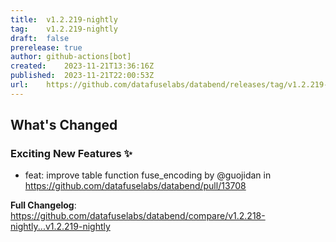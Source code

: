 ```yaml
---
title:	v1.2.219-nightly
tag:	v1.2.219-nightly
draft:	false
prerelease:	true
author:	github-actions[bot]
created:	2023-11-21T13:36:16Z
published:	2023-11-21T22:00:53Z
url:	https://github.com/datafuselabs/databend/releases/tag/v1.2.219-nightly
---
```

<!-- Release notes generated using configuration in .github/release.yml at main -->

## What's Changed
### Exciting New Features ✨
* feat: improve table function fuse_encoding by @guojidan in https://github.com/datafuselabs/databend/pull/13708


**Full Changelog**: https://github.com/datafuselabs/databend/compare/v1.2.218-nightly...v1.2.219-nightly
